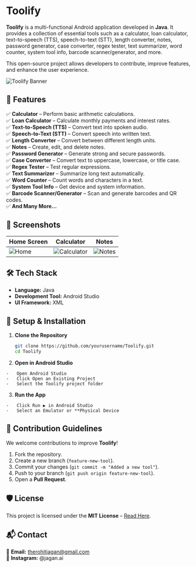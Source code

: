 # Toolify  

**Toolify** is a multi-functional Android application developed in **Java**. It provides a collection of essential tools such as a calculator, loan calculator, text-to-speech (TTS), speech-to-text (STT), length converter, notes, password generator, case converter, regex tester, text summarizer, word counter, system tool info, barcode scanner/generator, and more.  

This open-source project allows developers to contribute, improve features, and enhance the user experience.  

![Toolify Banner](https://blogger.googleusercontent.com/img/b/R29vZ2xl/AVvXsEhZxye3rraWGS9gTSwxVB7b0MBy2Taiesn1qobJR1vWFbRqPq1I60PkKnvYyy-Um0gcWs7L8lSJr5xZaklPJRTk8gIKEFVdjSvq_qXEyOKf9POlrxfL1pwy1ryb6HxbRIfPGGo2Mvfs5kBHFH0Eag70W_kfVO4V0Az5PaXZyKNg-WuTnLiigeAfimBUdaw/s590/1000111629.png)  

## 🚀 Features  

✅ **Calculator** – Perform basic arithmetic calculations.  
✅ **Loan Calculator** – Calculate monthly payments and interest rates.  
✅ **Text-to-Speech (TTS)** – Convert text into spoken audio.  
✅ **Speech-to-Text (STT)** – Convert speech into written text.  
✅ **Length Converter** – Convert between different length units.  
✅ **Notes** – Create, edit, and delete notes.  
✅ **Password Generator** – Generate strong and secure passwords.  
✅ **Case Converter** – Convert text to uppercase, lowercase, or title case.  
✅ **Regex Tester** – Test regular expressions.  
✅ **Text Summarizer** – Summarize long text automatically.  
✅ **Word Counter** – Count words and characters in a text.  
✅ **System Tool Info** – Get device and system information.  
✅ **Barcode Scanner/Generator** – Scan and generate barcodes and QR codes.  
✅ **And Many More...**  

## 📱 Screenshots  

| Home Screen | Calculator | Notes |  
|------------|-----------|-------|  
| ![Home](https://via.placeholder.com/200) | ![Calculator](https://via.placeholder.com/200) | ![Notes](https://via.placeholder.com/200) |  

## 🛠 Tech Stack  

- **Language:** Java  
- **Development Tool:** Android Studio  
- **UI Framework:** XML

## 🔧 Setup & Installation  

1. **Clone the Repository**  
   ```sh
   git clone https://github.com/yourusername/Toolify.git
   cd Toolify
2.    **Open in Android Studio**
    
    -   Open Android Studio
    -   Click Open an Existing Project
    -   Select the Toolify project folder

3.    **Run the App**
    
    -   Click Run ▶ in Android Studio
    -   Select an Emulator or **Physical Device

## 📜 Contribution Guidelines

We welcome contributions to improve **Toolify**!

1.  Fork the repository.
2.  Create a new branch (`feature-new-tool`).
3.  Commit your changes (`git commit -m "Added a new tool"`).
4.  Push to your branch (`git push origin feature-new-tool`).
5.  Open a **Pull Request**.

## 🛡️ License

This project is licensed under the **MIT License** – [Read Here](https://github.com/therohitjagan/Toolify/blob/master/LICENSE).

## 📬 Contact

📧 **Email:** therohitjagan@gmail.com  
💬 **Instagram:** @jagan.ai
